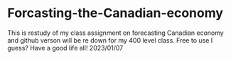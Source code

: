 # Forcasting-the-Canadian-economy
This is restudy of my class assignment on forecasting Canadian economy
and github verson will be re down for my 400 level class. 
Free to use I guess? 
Have a good life all! 
2023/01/07
